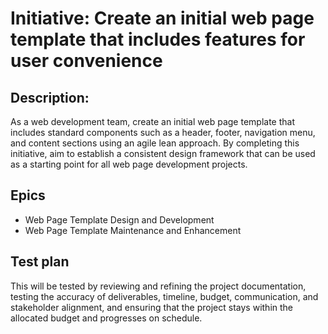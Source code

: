# Initiative: Create an initial web page template that includes features for user convenience
## Description: 
As a web development team, create an initial web page template that includes standard components such as a header, footer, navigation menu, and content sections using an agile lean approach. By completing this initiative, aim to establish a consistent design framework that can be used as a starting point for all web page development projects.
## Epics
* Web Page Template Design and Development
* Web Page Template Maintenance and Enhancement
## Test plan
This will be tested by reviewing and refining the project documentation, testing the accuracy of deliverables, timeline, budget, communication, and stakeholder alignment, and ensuring that the project stays within the allocated budget and progresses on schedule.
